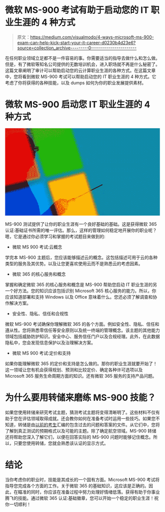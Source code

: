 # 微软 MS-900 考试有助于启动您的 IT 职业生涯的 4 种方式

> 原文：<https://medium.com/visualmodo/4-ways-microsoft-ms-900-exam-can-help-kick-start-your-it-career-d0230b4d23e6?source=collection_archive---------0----------------------->

在任何职业领域立足都不是一件容易的事。你需要适当的指导去做什么和怎么做。但是，有了微软等知名公司提供的无数培训机会，进入职场就不再是什么秘密了。这篇文章阐明了审计可以帮助启动您的云计算职业生涯的各种方式。在这篇文章中，您将看到微软 MS-900 考试可以帮助启动您的 IT 职业生涯的 4 种方式。它考虑了你将获得的各种技能，以及 dumps 如何为你的职业发展提供素材。

# 微软 MS-900 启动您 IT 职业生涯的 4 种方式

![](img/bda348344109554cfe62f9b6afc62627.png)

MS-900 测试提供了让你的职业生涯有一个良好基础的基础。这是获得微软 365 认证:基础证书所需的唯一评估。那么，这样的管理如何稳定地开展你的职业呢？嗯，它是通过你必须学习和掌握的考试题目来做到的:

*   微软 MS 900 考试:云概念

学完本 MS-900 主题后，您应该能够描述云的概念。这包括描述可用于云的各种类型的服务及其优势。以及让您更喜欢使用云而不是熟悉云的考虑因素。

*   微软 365 的核心服务和概念

掌握和确定微软 365 的核心服务和概念是 MS-900 帮助您启动 IT 职业生涯的另一个好方法。您的知识应该包括识别 Microsoft 365 核心服务的能力。所以，你应该知道部署和支持 Windows 以及 Office 意味着什么。您还必须了解调查和协作解决方案。

*   安全性、隐私、信任和合规性

微软 MS-900 考试确保你理解微软 365 的各个方面。例如安全性、隐私、信任和遵从性。您将熟悉零信任等安全原则以及统一终端的管理概念。该主题的其他能力领域包括威胁防护知识。安全中心、服务信任门户以及合规经理。此外，在此数据隐私中，您会发现信息保护以及治理解决方案。

*   微软 MS 900 考试:定价和支持

如果你能理解微软 365 的定价和支持是怎么做的。那你的职业生涯就要开始了！这一领域让您有机会获得规划、预测和比较定价、确定各种许可选项以及 Microsoft 365 服务生命周期方面的知识。还有微软 365 服务的支持产品问题。

# 为什么要用转储来磨练 MS-900 技能？

如果您使用转储来研究考试主题，猜测考试主题将变得清晰明了。这些材料不仅有助于您在评估领域取得成就。还会教你如何在准备考试时运用一些技巧。如果您不知道，转储是由[以前的考生](https://visualmodo.com/is-it-time-to-update-your-compliance-training/)汇编的包含过去的问题和答案的文件。从它们中，您将了解到真正测试的预期格式以及可能的主题。除了确定航空领域。MS-900 转储还将帮助您深入了解它们，以便在回答实际的 MS-900 问题时能够记住概念。所以，只要您使用转储，您就会熟悉该认证的显示方式。

# 结论

当你考虑你的职业时，技能是其成长的一个固有方面。Microsoft MS-900 考试将指导您完成各个方面的工作。关于微软 365 的基础知识，这应该是正确的。因此，在瞄准的同时，你应该在准备过程中努力处理好情绪低落。获得有助于你事业腾飞的技能。通过微软 365 认证:基础徽章，您可以开始一个稳定的职业生涯！祝你一切顺利！